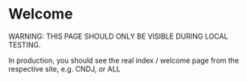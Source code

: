 # Welcome

WARNING: THIS PAGE SHOULD ONLY BE VISIBLE DURING LOCAL TESTING.

In production, you should see the real index / welcome page from the respective site, e.g. CNDJ, or ALL
